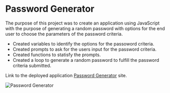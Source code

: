 # Password Generator

The purpose of this project was to create an application using JavaScript with the purpose of generating a random password with options for the end user to choose the parameters of the password criteria.

- Created variables to identify the options for the passoword criteria. 
- Created prompts to ask for the users input for the password criteria.
- Created functions to statisfy the prompts.
- Created a loop to generate a random password to fulfill the password criteria submitted.  

Link to the deployed application [Password Generator](https://adamjflynn.github.io/password-generator/) site.

![Password Generator](../password-generator/password-generator.jpg "Password Generator")